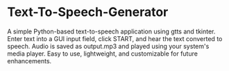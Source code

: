 # Text-To-Speech-Generator
A simple Python-based text-to-speech application using gtts and tkinter. Enter text into a GUI input field, click START, and hear the text converted to speech. Audio is saved as output.mp3 and played using your system's media player. Easy to use, lightweight, and customizable for future enhancements.
